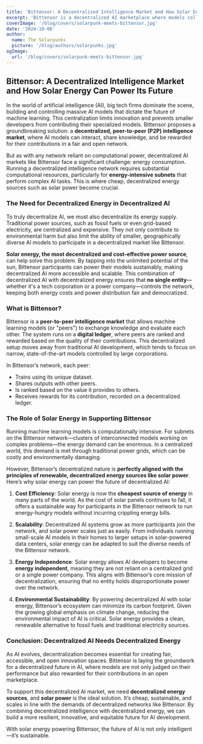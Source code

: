 ```yaml
---
title: 'Bittensor: A Decentralized Intelligence Market and How Solar Energy Can Power Its Future'
excerpt: 'Bittensor is a decentralized AI marketplace where models collaborate and earn rewards, and integrating solar energy offers a sustainable, cost-effective solution for its energy demands.'
coverImage: '/blog/covers/solarpunk-meets-bittensor.jpg'
date: '2024-10-06'
author:
  name: The Solarpunks
  picture: '/blog/authors/solarpunks.jpg'
ogImage:
  url: '/blog/covers/solarpunk-meets-bittensor.jpg'
---
```


## Bittensor: A Decentralized Intelligence Market and How Solar Energy Can Power Its Future

In the world of artificial intelligence (AI), big tech firms dominate the scene, building and controlling massive AI models that dictate the future of machine learning. This centralization limits innovation and prevents smaller developers from contributing their specialized models. Bittensor proposes a groundbreaking solution: a **decentralized, peer-to-peer (P2P) intelligence market**, where AI models can interact, share knowledge, and be rewarded for their contributions in a fair and open network.

But as with any network reliant on computational power, decentralized AI markets like Bittensor face a significant challenge: energy consumption. Running a decentralized intelligence network requires substantial computational resources, particularly for **energy-intensive subnets** that perform complex AI tasks. This is where cheap, decentralized energy sources such as solar power become crucial.

### The Need for Decentralized Energy in Decentralized AI

To truly decentralize AI, we must also decentralize its energy supply. Traditional power sources, such as fossil fuels or even grid-based electricity, are centralized and expensive. They not only contribute to environmental harm but also limit the ability of smaller, geographically diverse AI models to participate in a decentralized market like Bittensor.

**Solar energy, the most decentralized and cost-effective power source**, can help solve this problem. By tapping into the unlimited potential of the sun, Bittensor participants can power their models sustainably, making decentralized AI more accessible and scalable. This combination of decentralized AI with decentralized energy ensures that **no single entity**—whether it's a tech corporation or a power company—controls the network, keeping both energy costs and power distribution fair and democratized.

### What is Bittensor?

Bittensor is a **peer-to-peer intelligence market** that allows machine learning models (or "peers") to exchange knowledge and evaluate each other. The system runs on a **digital ledger**, where peers are ranked and rewarded based on the quality of their contributions. This decentralized setup moves away from traditional AI development, which tends to focus on narrow, state-of-the-art models controlled by large corporations.

In Bittensor’s network, each peer:

- Trains using its unique dataset.
- Shares outputs with other peers.
- Is ranked based on the value it provides to others.
- Receives rewards for its contribution, recorded on a decentralized ledger.

### The Role of Solar Energy in Supporting Bittensor

Running machine learning models is computationally intensive. For subnets on the Bittensor network—clusters of interconnected models working on complex problems—the energy demand can be enormous. In a centralized world, this demand is met through traditional power grids, which can be costly and environmentally damaging.

However, Bittensor’s decentralized nature is **perfectly aligned with the principles of renewable, decentralized energy sources like solar power**. Here’s why solar energy can power the future of decentralized AI:

1. **Cost Efficiency**: Solar energy is now the **cheapest source of energy** in many parts of the world. As the cost of solar panels continues to fall, it offers a sustainable way for participants in the Bittensor network to run energy-hungry models without incurring crippling energy bills.
2. **Scalability**: Decentralized AI systems grow as more participants join the network, and solar power scales just as easily. From individuals running small-scale AI models in their homes to larger setups in solar-powered data centers, solar energy can be adapted to suit the diverse needs of the Bittensor network.

3. **Energy Independence**: Solar energy allows AI developers to become **energy independent**, meaning they are not reliant on a centralized grid or a single power company. This aligns with Bittensor’s core mission of decentralization, ensuring that no entity holds disproportionate power over the network.

4. **Environmental Sustainability**: By powering decentralized AI with solar energy, Bittensor’s ecosystem can minimize its carbon footprint. Given the growing global emphasis on climate change, reducing the environmental impact of AI is critical. Solar energy provides a clean, renewable alternative to fossil fuels and traditional electricity sources.

### Conclusion: Decentralized AI Needs Decentralized Energy

As AI evolves, decentralization becomes essential for creating fair, accessible, and open innovation spaces. Bittensor is laying the groundwork for a decentralized future in AI, where models are not only judged on their performance but also rewarded for their contributions in an open marketplace.

To support this decentralized AI market, we need **decentralized energy sources**, and **solar power** is the ideal solution. It’s cheap, sustainable, and scales in line with the demands of decentralized networks like Bittensor. By combining decentralized intelligence with decentralized energy, we can build a more resilient, innovative, and equitable future for AI development.

With solar energy powering Bittensor, the future of AI is not only intelligent—it’s sustainable.
